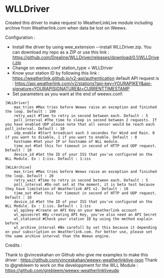 # WLLDriver
Created this driver to make request to WeatherLinkLive module including archive from Weatherlink.com when data be lost on Weewx.

Configuration : 

- Install the driver by using wee_extension --install WLLDriver.zip. You can download my repo as a ZIP or use this link : https://github.com/Drealine/WLLDriver/releases/download/0.1/WLLDriver.zip
- Change on weewx.conf station_type = WLLDriver
- Know your station ID by following this link : https://weatherlink.github.io/v2-api/authentication
default API request is : https://api.weatherlink.com/v2/stations?api-key=YOURAPIKEY&api-signature=YOURAPISIGNATURE&t=CURRENTTIMESTAMP
- Set parameters as you want at the end of weewx.conf: 

```
[WLLDriver]
    max_tries #Max tries before Weewx raise an exception and finished the loop. Default : 100
    retry_wait #Time to retry in second between each. Default : 5
    poll_interval #The time to sleep in second between 2 requests. If you have enabled UDP please note that all sensor would be reach each poll_interval. Default : 10
    udp_enable #Start broadcast each 3 secondes for Wind and Rain. 0 if you want to disable, 1 if you want to enable. Default : 0
    hostname #Set your IP or hostname of WLL module.
    time_out #Set this for timeout in second of HTTP and UDP request. Default : 10
    device_id #Set the ID of your ISS that you've configured on the WLL Module. Ex : 1:iss. Default : 1:iss
    
[WLLArchive]
    max_tries #Max tries before Weewx raise an exception and finished the loop. Default : 20
    retry_wait #Time to retry in second between each. Default : 5
    poll_interval #Do not set at the moment, it is beta test because they have limitation of Weatherlink API v2. Default : 10
    time_out #Set this for timeout in second of HTTP and UDP request. Default : 10
    device_id #Set the ID of your ISS that you've configured on the WLL Module. Ex : 1:iss. Default : 1:iss
    wl_apikey #Create an API Key on your Weatherlink account
    wl_apisecret #By creating API Key, you've also need an API Secret
    wl_stationid #Check your station ID by using the method explain before
    wl_archive_interval #Be carefull by set this because it depending on your subscription on Weatherlink.com. For better use, please set the same archive interval than the Weewx engine.

```

Credits : 

Thank to @vinceskahan on Github who give me examples to make this driver : https://github.com/vinceskahan/weewx-weatherlinklive-json
Thank to @grebleem to work on the developpment for the WLL Module : https://github.com/grebleem/weewx-weatherlinkliveudp
